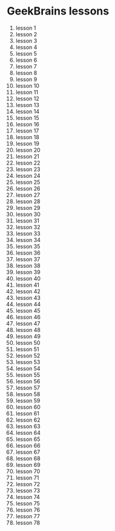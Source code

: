 # GeekBrains lessons

1. lesson 1  
2. lesson 2  
3. lesson 3
4. lesson 4
5. lesson 5
6. lesson 6
7. lesson 7
8. lesson 8
9. lesson 9
10. lesson 10
11. lesson 11
12. lesson 12
13. lesson 13
14. lesson 14
15. lesson 15
16. lesson 16
17. lesson 17
18. lesson 18
19. lesson 19
20. lesson 20
21. lesson 21
22. lesson 22
23. lesson 23
24. lesson 24
25. lesson 25
26. lesson 26
27. lesson 27
28. lesson 28
29. lesson 29
30. lesson 30
31. lesson 31
32. lesson 32
33. lesson 33
34. lesson 34
35. lesson 35
36. lesson 36
37. lesson 37
38. lesson 38
39. lesson 39
40. lesson 40
41. lesson 41
42. lesson 42
43. lesson 43
44. lesson 44
45. lesson 45
46. lesson 46
47. lesson 47
48. lesson 48
49. lesson 49
50. lesson 50
51. lesson 51
52. lesson 52
53. lesson 53
54. lesson 54
55. lesson 55
56. lesson 56
57. lesson 57
58. lesson 58
59. lesson 59
60. lesson 60
61. lesson 61
62. lesson 62
63. lesson 63
64. lesson 64
65. lesson 65
66. lesson 66
67. lesson 67
68. lesson 68
69. lesson 69
70. lesson 70
71. lesson 71
72. lesson 72
73. lesson 73
74. lesson 74
75. lesson 75
76. lesson 76
77. lesson 77
78. lesson 78
